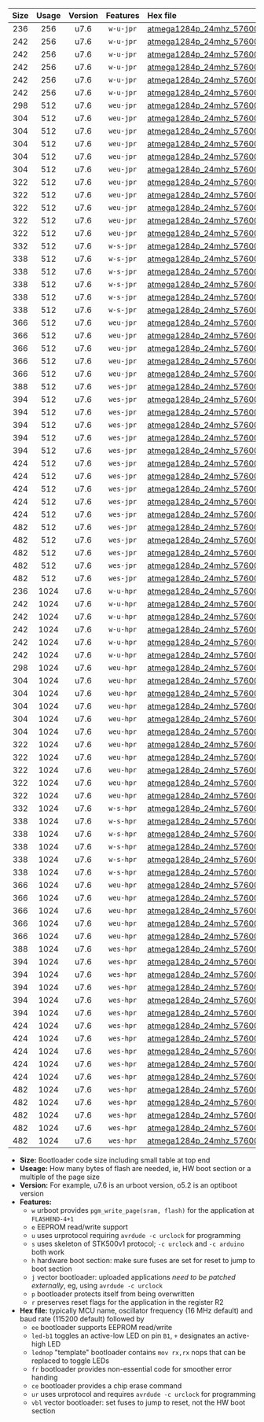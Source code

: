 |Size|Usage|Version|Features|Hex file|
|:-:|:-:|:-:|:-:|:--|
|236|256|u7.6|`w-u-jpr`|[atmega1284p_24mhz_57600bps_ur_vbl.hex](https://raw.githubusercontent.com/stefanrueger/urboot/main//atmega1284p_24mhz_57600bps_ur_vbl.hex)|
|242|256|u7.6|`w-u-jpr`|[atmega1284p_24mhz_57600bps_led+b5_ur_vbl.hex](https://raw.githubusercontent.com/stefanrueger/urboot/main//atmega1284p_24mhz_57600bps_led+b5_ur_vbl.hex)|
|242|256|u7.6|`w-u-jpr`|[atmega1284p_24mhz_57600bps_led+b7_ur_vbl.hex](https://raw.githubusercontent.com/stefanrueger/urboot/main//atmega1284p_24mhz_57600bps_led+b7_ur_vbl.hex)|
|242|256|u7.6|`w-u-jpr`|[atmega1284p_24mhz_57600bps_led+c7_ur_vbl.hex](https://raw.githubusercontent.com/stefanrueger/urboot/main//atmega1284p_24mhz_57600bps_led+c7_ur_vbl.hex)|
|242|256|u7.6|`w-u-jpr`|[atmega1284p_24mhz_57600bps_led+d7_ur_vbl.hex](https://raw.githubusercontent.com/stefanrueger/urboot/main//atmega1284p_24mhz_57600bps_led+d7_ur_vbl.hex)|
|242|256|u7.6|`w-u-jpr`|[atmega1284p_24mhz_57600bps_lednop_ur_vbl.hex](https://raw.githubusercontent.com/stefanrueger/urboot/main//atmega1284p_24mhz_57600bps_lednop_ur_vbl.hex)|
|298|512|u7.6|`weu-jpr`|[atmega1284p_24mhz_57600bps_ee_ur_vbl.hex](https://raw.githubusercontent.com/stefanrueger/urboot/main//atmega1284p_24mhz_57600bps_ee_ur_vbl.hex)|
|304|512|u7.6|`weu-jpr`|[atmega1284p_24mhz_57600bps_ee_led+b5_ur_vbl.hex](https://raw.githubusercontent.com/stefanrueger/urboot/main//atmega1284p_24mhz_57600bps_ee_led+b5_ur_vbl.hex)|
|304|512|u7.6|`weu-jpr`|[atmega1284p_24mhz_57600bps_ee_led+b7_ur_vbl.hex](https://raw.githubusercontent.com/stefanrueger/urboot/main//atmega1284p_24mhz_57600bps_ee_led+b7_ur_vbl.hex)|
|304|512|u7.6|`weu-jpr`|[atmega1284p_24mhz_57600bps_ee_led+c7_ur_vbl.hex](https://raw.githubusercontent.com/stefanrueger/urboot/main//atmega1284p_24mhz_57600bps_ee_led+c7_ur_vbl.hex)|
|304|512|u7.6|`weu-jpr`|[atmega1284p_24mhz_57600bps_ee_led+d7_ur_vbl.hex](https://raw.githubusercontent.com/stefanrueger/urboot/main//atmega1284p_24mhz_57600bps_ee_led+d7_ur_vbl.hex)|
|304|512|u7.6|`weu-jpr`|[atmega1284p_24mhz_57600bps_ee_lednop_ur_vbl.hex](https://raw.githubusercontent.com/stefanrueger/urboot/main//atmega1284p_24mhz_57600bps_ee_lednop_ur_vbl.hex)|
|322|512|u7.6|`weu-jpr`|[atmega1284p_24mhz_57600bps_ee_led+b5_fr_ur_vbl.hex](https://raw.githubusercontent.com/stefanrueger/urboot/main//atmega1284p_24mhz_57600bps_ee_led+b5_fr_ur_vbl.hex)|
|322|512|u7.6|`weu-jpr`|[atmega1284p_24mhz_57600bps_ee_led+b7_fr_ur_vbl.hex](https://raw.githubusercontent.com/stefanrueger/urboot/main//atmega1284p_24mhz_57600bps_ee_led+b7_fr_ur_vbl.hex)|
|322|512|u7.6|`weu-jpr`|[atmega1284p_24mhz_57600bps_ee_led+c7_fr_ur_vbl.hex](https://raw.githubusercontent.com/stefanrueger/urboot/main//atmega1284p_24mhz_57600bps_ee_led+c7_fr_ur_vbl.hex)|
|322|512|u7.6|`weu-jpr`|[atmega1284p_24mhz_57600bps_ee_led+d7_fr_ur_vbl.hex](https://raw.githubusercontent.com/stefanrueger/urboot/main//atmega1284p_24mhz_57600bps_ee_led+d7_fr_ur_vbl.hex)|
|322|512|u7.6|`weu-jpr`|[atmega1284p_24mhz_57600bps_ee_lednop_fr_ur_vbl.hex](https://raw.githubusercontent.com/stefanrueger/urboot/main//atmega1284p_24mhz_57600bps_ee_lednop_fr_ur_vbl.hex)|
|332|512|u7.6|`w-s-jpr`|[atmega1284p_24mhz_57600bps_vbl.hex](https://raw.githubusercontent.com/stefanrueger/urboot/main//atmega1284p_24mhz_57600bps_vbl.hex)|
|338|512|u7.6|`w-s-jpr`|[atmega1284p_24mhz_57600bps_led+b5_vbl.hex](https://raw.githubusercontent.com/stefanrueger/urboot/main//atmega1284p_24mhz_57600bps_led+b5_vbl.hex)|
|338|512|u7.6|`w-s-jpr`|[atmega1284p_24mhz_57600bps_led+b7_vbl.hex](https://raw.githubusercontent.com/stefanrueger/urboot/main//atmega1284p_24mhz_57600bps_led+b7_vbl.hex)|
|338|512|u7.6|`w-s-jpr`|[atmega1284p_24mhz_57600bps_led+c7_vbl.hex](https://raw.githubusercontent.com/stefanrueger/urboot/main//atmega1284p_24mhz_57600bps_led+c7_vbl.hex)|
|338|512|u7.6|`w-s-jpr`|[atmega1284p_24mhz_57600bps_led+d7_vbl.hex](https://raw.githubusercontent.com/stefanrueger/urboot/main//atmega1284p_24mhz_57600bps_led+d7_vbl.hex)|
|338|512|u7.6|`w-s-jpr`|[atmega1284p_24mhz_57600bps_lednop_vbl.hex](https://raw.githubusercontent.com/stefanrueger/urboot/main//atmega1284p_24mhz_57600bps_lednop_vbl.hex)|
|366|512|u7.6|`weu-jpr`|[atmega1284p_24mhz_57600bps_ee_led+b5_fr_ce_ur_vbl.hex](https://raw.githubusercontent.com/stefanrueger/urboot/main//atmega1284p_24mhz_57600bps_ee_led+b5_fr_ce_ur_vbl.hex)|
|366|512|u7.6|`weu-jpr`|[atmega1284p_24mhz_57600bps_ee_led+b7_fr_ce_ur_vbl.hex](https://raw.githubusercontent.com/stefanrueger/urboot/main//atmega1284p_24mhz_57600bps_ee_led+b7_fr_ce_ur_vbl.hex)|
|366|512|u7.6|`weu-jpr`|[atmega1284p_24mhz_57600bps_ee_led+c7_fr_ce_ur_vbl.hex](https://raw.githubusercontent.com/stefanrueger/urboot/main//atmega1284p_24mhz_57600bps_ee_led+c7_fr_ce_ur_vbl.hex)|
|366|512|u7.6|`weu-jpr`|[atmega1284p_24mhz_57600bps_ee_led+d7_fr_ce_ur_vbl.hex](https://raw.githubusercontent.com/stefanrueger/urboot/main//atmega1284p_24mhz_57600bps_ee_led+d7_fr_ce_ur_vbl.hex)|
|366|512|u7.6|`weu-jpr`|[atmega1284p_24mhz_57600bps_ee_lednop_fr_ce_ur_vbl.hex](https://raw.githubusercontent.com/stefanrueger/urboot/main//atmega1284p_24mhz_57600bps_ee_lednop_fr_ce_ur_vbl.hex)|
|388|512|u7.6|`wes-jpr`|[atmega1284p_24mhz_57600bps_ee_vbl.hex](https://raw.githubusercontent.com/stefanrueger/urboot/main//atmega1284p_24mhz_57600bps_ee_vbl.hex)|
|394|512|u7.6|`wes-jpr`|[atmega1284p_24mhz_57600bps_ee_led+b5_vbl.hex](https://raw.githubusercontent.com/stefanrueger/urboot/main//atmega1284p_24mhz_57600bps_ee_led+b5_vbl.hex)|
|394|512|u7.6|`wes-jpr`|[atmega1284p_24mhz_57600bps_ee_led+b7_vbl.hex](https://raw.githubusercontent.com/stefanrueger/urboot/main//atmega1284p_24mhz_57600bps_ee_led+b7_vbl.hex)|
|394|512|u7.6|`wes-jpr`|[atmega1284p_24mhz_57600bps_ee_led+c7_vbl.hex](https://raw.githubusercontent.com/stefanrueger/urboot/main//atmega1284p_24mhz_57600bps_ee_led+c7_vbl.hex)|
|394|512|u7.6|`wes-jpr`|[atmega1284p_24mhz_57600bps_ee_led+d7_vbl.hex](https://raw.githubusercontent.com/stefanrueger/urboot/main//atmega1284p_24mhz_57600bps_ee_led+d7_vbl.hex)|
|394|512|u7.6|`wes-jpr`|[atmega1284p_24mhz_57600bps_ee_lednop_vbl.hex](https://raw.githubusercontent.com/stefanrueger/urboot/main//atmega1284p_24mhz_57600bps_ee_lednop_vbl.hex)|
|424|512|u7.6|`wes-jpr`|[atmega1284p_24mhz_57600bps_ee_led+b5_fr_vbl.hex](https://raw.githubusercontent.com/stefanrueger/urboot/main//atmega1284p_24mhz_57600bps_ee_led+b5_fr_vbl.hex)|
|424|512|u7.6|`wes-jpr`|[atmega1284p_24mhz_57600bps_ee_led+b7_fr_vbl.hex](https://raw.githubusercontent.com/stefanrueger/urboot/main//atmega1284p_24mhz_57600bps_ee_led+b7_fr_vbl.hex)|
|424|512|u7.6|`wes-jpr`|[atmega1284p_24mhz_57600bps_ee_led+c7_fr_vbl.hex](https://raw.githubusercontent.com/stefanrueger/urboot/main//atmega1284p_24mhz_57600bps_ee_led+c7_fr_vbl.hex)|
|424|512|u7.6|`wes-jpr`|[atmega1284p_24mhz_57600bps_ee_led+d7_fr_vbl.hex](https://raw.githubusercontent.com/stefanrueger/urboot/main//atmega1284p_24mhz_57600bps_ee_led+d7_fr_vbl.hex)|
|424|512|u7.6|`wes-jpr`|[atmega1284p_24mhz_57600bps_ee_lednop_fr_vbl.hex](https://raw.githubusercontent.com/stefanrueger/urboot/main//atmega1284p_24mhz_57600bps_ee_lednop_fr_vbl.hex)|
|482|512|u7.6|`wes-jpr`|[atmega1284p_24mhz_57600bps_ee_led+b5_fr_ce_vbl.hex](https://raw.githubusercontent.com/stefanrueger/urboot/main//atmega1284p_24mhz_57600bps_ee_led+b5_fr_ce_vbl.hex)|
|482|512|u7.6|`wes-jpr`|[atmega1284p_24mhz_57600bps_ee_led+b7_fr_ce_vbl.hex](https://raw.githubusercontent.com/stefanrueger/urboot/main//atmega1284p_24mhz_57600bps_ee_led+b7_fr_ce_vbl.hex)|
|482|512|u7.6|`wes-jpr`|[atmega1284p_24mhz_57600bps_ee_led+c7_fr_ce_vbl.hex](https://raw.githubusercontent.com/stefanrueger/urboot/main//atmega1284p_24mhz_57600bps_ee_led+c7_fr_ce_vbl.hex)|
|482|512|u7.6|`wes-jpr`|[atmega1284p_24mhz_57600bps_ee_led+d7_fr_ce_vbl.hex](https://raw.githubusercontent.com/stefanrueger/urboot/main//atmega1284p_24mhz_57600bps_ee_led+d7_fr_ce_vbl.hex)|
|482|512|u7.6|`wes-jpr`|[atmega1284p_24mhz_57600bps_ee_lednop_fr_ce_vbl.hex](https://raw.githubusercontent.com/stefanrueger/urboot/main//atmega1284p_24mhz_57600bps_ee_lednop_fr_ce_vbl.hex)|
|236|1024|u7.6|`w-u-hpr`|[atmega1284p_24mhz_57600bps_ur.hex](https://raw.githubusercontent.com/stefanrueger/urboot/main//atmega1284p_24mhz_57600bps_ur.hex)|
|242|1024|u7.6|`w-u-hpr`|[atmega1284p_24mhz_57600bps_led+b5_ur.hex](https://raw.githubusercontent.com/stefanrueger/urboot/main//atmega1284p_24mhz_57600bps_led+b5_ur.hex)|
|242|1024|u7.6|`w-u-hpr`|[atmega1284p_24mhz_57600bps_led+b7_ur.hex](https://raw.githubusercontent.com/stefanrueger/urboot/main//atmega1284p_24mhz_57600bps_led+b7_ur.hex)|
|242|1024|u7.6|`w-u-hpr`|[atmega1284p_24mhz_57600bps_led+c7_ur.hex](https://raw.githubusercontent.com/stefanrueger/urboot/main//atmega1284p_24mhz_57600bps_led+c7_ur.hex)|
|242|1024|u7.6|`w-u-hpr`|[atmega1284p_24mhz_57600bps_led+d7_ur.hex](https://raw.githubusercontent.com/stefanrueger/urboot/main//atmega1284p_24mhz_57600bps_led+d7_ur.hex)|
|242|1024|u7.6|`w-u-hpr`|[atmega1284p_24mhz_57600bps_lednop_ur.hex](https://raw.githubusercontent.com/stefanrueger/urboot/main//atmega1284p_24mhz_57600bps_lednop_ur.hex)|
|298|1024|u7.6|`weu-hpr`|[atmega1284p_24mhz_57600bps_ee_ur.hex](https://raw.githubusercontent.com/stefanrueger/urboot/main//atmega1284p_24mhz_57600bps_ee_ur.hex)|
|304|1024|u7.6|`weu-hpr`|[atmega1284p_24mhz_57600bps_ee_led+b5_ur.hex](https://raw.githubusercontent.com/stefanrueger/urboot/main//atmega1284p_24mhz_57600bps_ee_led+b5_ur.hex)|
|304|1024|u7.6|`weu-hpr`|[atmega1284p_24mhz_57600bps_ee_led+b7_ur.hex](https://raw.githubusercontent.com/stefanrueger/urboot/main//atmega1284p_24mhz_57600bps_ee_led+b7_ur.hex)|
|304|1024|u7.6|`weu-hpr`|[atmega1284p_24mhz_57600bps_ee_led+c7_ur.hex](https://raw.githubusercontent.com/stefanrueger/urboot/main//atmega1284p_24mhz_57600bps_ee_led+c7_ur.hex)|
|304|1024|u7.6|`weu-hpr`|[atmega1284p_24mhz_57600bps_ee_led+d7_ur.hex](https://raw.githubusercontent.com/stefanrueger/urboot/main//atmega1284p_24mhz_57600bps_ee_led+d7_ur.hex)|
|304|1024|u7.6|`weu-hpr`|[atmega1284p_24mhz_57600bps_ee_lednop_ur.hex](https://raw.githubusercontent.com/stefanrueger/urboot/main//atmega1284p_24mhz_57600bps_ee_lednop_ur.hex)|
|322|1024|u7.6|`weu-hpr`|[atmega1284p_24mhz_57600bps_ee_led+b5_fr_ur.hex](https://raw.githubusercontent.com/stefanrueger/urboot/main//atmega1284p_24mhz_57600bps_ee_led+b5_fr_ur.hex)|
|322|1024|u7.6|`weu-hpr`|[atmega1284p_24mhz_57600bps_ee_led+b7_fr_ur.hex](https://raw.githubusercontent.com/stefanrueger/urboot/main//atmega1284p_24mhz_57600bps_ee_led+b7_fr_ur.hex)|
|322|1024|u7.6|`weu-hpr`|[atmega1284p_24mhz_57600bps_ee_led+c7_fr_ur.hex](https://raw.githubusercontent.com/stefanrueger/urboot/main//atmega1284p_24mhz_57600bps_ee_led+c7_fr_ur.hex)|
|322|1024|u7.6|`weu-hpr`|[atmega1284p_24mhz_57600bps_ee_led+d7_fr_ur.hex](https://raw.githubusercontent.com/stefanrueger/urboot/main//atmega1284p_24mhz_57600bps_ee_led+d7_fr_ur.hex)|
|322|1024|u7.6|`weu-hpr`|[atmega1284p_24mhz_57600bps_ee_lednop_fr_ur.hex](https://raw.githubusercontent.com/stefanrueger/urboot/main//atmega1284p_24mhz_57600bps_ee_lednop_fr_ur.hex)|
|332|1024|u7.6|`w-s-hpr`|[atmega1284p_24mhz_57600bps.hex](https://raw.githubusercontent.com/stefanrueger/urboot/main//atmega1284p_24mhz_57600bps.hex)|
|338|1024|u7.6|`w-s-hpr`|[atmega1284p_24mhz_57600bps_led+b5.hex](https://raw.githubusercontent.com/stefanrueger/urboot/main//atmega1284p_24mhz_57600bps_led+b5.hex)|
|338|1024|u7.6|`w-s-hpr`|[atmega1284p_24mhz_57600bps_led+b7.hex](https://raw.githubusercontent.com/stefanrueger/urboot/main//atmega1284p_24mhz_57600bps_led+b7.hex)|
|338|1024|u7.6|`w-s-hpr`|[atmega1284p_24mhz_57600bps_led+c7.hex](https://raw.githubusercontent.com/stefanrueger/urboot/main//atmega1284p_24mhz_57600bps_led+c7.hex)|
|338|1024|u7.6|`w-s-hpr`|[atmega1284p_24mhz_57600bps_led+d7.hex](https://raw.githubusercontent.com/stefanrueger/urboot/main//atmega1284p_24mhz_57600bps_led+d7.hex)|
|338|1024|u7.6|`w-s-hpr`|[atmega1284p_24mhz_57600bps_lednop.hex](https://raw.githubusercontent.com/stefanrueger/urboot/main//atmega1284p_24mhz_57600bps_lednop.hex)|
|366|1024|u7.6|`weu-hpr`|[atmega1284p_24mhz_57600bps_ee_led+b5_fr_ce_ur.hex](https://raw.githubusercontent.com/stefanrueger/urboot/main//atmega1284p_24mhz_57600bps_ee_led+b5_fr_ce_ur.hex)|
|366|1024|u7.6|`weu-hpr`|[atmega1284p_24mhz_57600bps_ee_led+b7_fr_ce_ur.hex](https://raw.githubusercontent.com/stefanrueger/urboot/main//atmega1284p_24mhz_57600bps_ee_led+b7_fr_ce_ur.hex)|
|366|1024|u7.6|`weu-hpr`|[atmega1284p_24mhz_57600bps_ee_led+c7_fr_ce_ur.hex](https://raw.githubusercontent.com/stefanrueger/urboot/main//atmega1284p_24mhz_57600bps_ee_led+c7_fr_ce_ur.hex)|
|366|1024|u7.6|`weu-hpr`|[atmega1284p_24mhz_57600bps_ee_led+d7_fr_ce_ur.hex](https://raw.githubusercontent.com/stefanrueger/urboot/main//atmega1284p_24mhz_57600bps_ee_led+d7_fr_ce_ur.hex)|
|366|1024|u7.6|`weu-hpr`|[atmega1284p_24mhz_57600bps_ee_lednop_fr_ce_ur.hex](https://raw.githubusercontent.com/stefanrueger/urboot/main//atmega1284p_24mhz_57600bps_ee_lednop_fr_ce_ur.hex)|
|388|1024|u7.6|`wes-hpr`|[atmega1284p_24mhz_57600bps_ee.hex](https://raw.githubusercontent.com/stefanrueger/urboot/main//atmega1284p_24mhz_57600bps_ee.hex)|
|394|1024|u7.6|`wes-hpr`|[atmega1284p_24mhz_57600bps_ee_led+b5.hex](https://raw.githubusercontent.com/stefanrueger/urboot/main//atmega1284p_24mhz_57600bps_ee_led+b5.hex)|
|394|1024|u7.6|`wes-hpr`|[atmega1284p_24mhz_57600bps_ee_led+b7.hex](https://raw.githubusercontent.com/stefanrueger/urboot/main//atmega1284p_24mhz_57600bps_ee_led+b7.hex)|
|394|1024|u7.6|`wes-hpr`|[atmega1284p_24mhz_57600bps_ee_led+c7.hex](https://raw.githubusercontent.com/stefanrueger/urboot/main//atmega1284p_24mhz_57600bps_ee_led+c7.hex)|
|394|1024|u7.6|`wes-hpr`|[atmega1284p_24mhz_57600bps_ee_led+d7.hex](https://raw.githubusercontent.com/stefanrueger/urboot/main//atmega1284p_24mhz_57600bps_ee_led+d7.hex)|
|394|1024|u7.6|`wes-hpr`|[atmega1284p_24mhz_57600bps_ee_lednop.hex](https://raw.githubusercontent.com/stefanrueger/urboot/main//atmega1284p_24mhz_57600bps_ee_lednop.hex)|
|424|1024|u7.6|`wes-hpr`|[atmega1284p_24mhz_57600bps_ee_led+b5_fr.hex](https://raw.githubusercontent.com/stefanrueger/urboot/main//atmega1284p_24mhz_57600bps_ee_led+b5_fr.hex)|
|424|1024|u7.6|`wes-hpr`|[atmega1284p_24mhz_57600bps_ee_led+b7_fr.hex](https://raw.githubusercontent.com/stefanrueger/urboot/main//atmega1284p_24mhz_57600bps_ee_led+b7_fr.hex)|
|424|1024|u7.6|`wes-hpr`|[atmega1284p_24mhz_57600bps_ee_led+c7_fr.hex](https://raw.githubusercontent.com/stefanrueger/urboot/main//atmega1284p_24mhz_57600bps_ee_led+c7_fr.hex)|
|424|1024|u7.6|`wes-hpr`|[atmega1284p_24mhz_57600bps_ee_led+d7_fr.hex](https://raw.githubusercontent.com/stefanrueger/urboot/main//atmega1284p_24mhz_57600bps_ee_led+d7_fr.hex)|
|424|1024|u7.6|`wes-hpr`|[atmega1284p_24mhz_57600bps_ee_lednop_fr.hex](https://raw.githubusercontent.com/stefanrueger/urboot/main//atmega1284p_24mhz_57600bps_ee_lednop_fr.hex)|
|482|1024|u7.6|`wes-hpr`|[atmega1284p_24mhz_57600bps_ee_led+b5_fr_ce.hex](https://raw.githubusercontent.com/stefanrueger/urboot/main//atmega1284p_24mhz_57600bps_ee_led+b5_fr_ce.hex)|
|482|1024|u7.6|`wes-hpr`|[atmega1284p_24mhz_57600bps_ee_led+b7_fr_ce.hex](https://raw.githubusercontent.com/stefanrueger/urboot/main//atmega1284p_24mhz_57600bps_ee_led+b7_fr_ce.hex)|
|482|1024|u7.6|`wes-hpr`|[atmega1284p_24mhz_57600bps_ee_led+c7_fr_ce.hex](https://raw.githubusercontent.com/stefanrueger/urboot/main//atmega1284p_24mhz_57600bps_ee_led+c7_fr_ce.hex)|
|482|1024|u7.6|`wes-hpr`|[atmega1284p_24mhz_57600bps_ee_led+d7_fr_ce.hex](https://raw.githubusercontent.com/stefanrueger/urboot/main//atmega1284p_24mhz_57600bps_ee_led+d7_fr_ce.hex)|
|482|1024|u7.6|`wes-hpr`|[atmega1284p_24mhz_57600bps_ee_lednop_fr_ce.hex](https://raw.githubusercontent.com/stefanrueger/urboot/main//atmega1284p_24mhz_57600bps_ee_lednop_fr_ce.hex)|

- **Size:** Bootloader code size including small table at top end
- **Useage:** How many bytes of flash are needed, ie, HW boot section or a multiple of the page size
- **Version:** For example, u7.6 is an urboot version, o5.2 is an optiboot version
- **Features:**
  + `w` urboot provides `pgm_write_page(sram, flash)` for the application at `FLASHEND-4+1`
  + `e` EEPROM read/write support
  + `u` uses urprotocol requiring `avrdude -c urclock` for programming
  + `s` uses skeleton of STK500v1 protocol; `-c urclock` and `-c arduino` both work
  + `h` hardware boot section: make sure fuses are set for reset to jump to boot section
  + `j` vector bootloader: uploaded applications *need to be patched externally*, eg, using `avrdude -c urclock`
  + `p` bootloader protects itself from being overwritten
  + `r` preserves reset flags for the application in the register R2
- **Hex file:** typically MCU name, oscillator frequency (16 MHz default) and baud rate (115200 default) followed by
  + `ee` bootloader supports EEPROM read/write
  + `led-b1` toggles an active-low LED on pin `B1`, `+` designates an active-high LED
  + `lednop` "template" bootloader contains `mov rx,rx` nops that can be replaced to toggle LEDs
  + `fr` bootloader provides non-essential code for smoother error handing
  + `ce` bootloader provides a chip erase command
  + `ur` uses urprotocol and requires `avrdude -c urclock` for programming
  + `vbl` vector bootloader: set fuses to jump to reset, not the HW boot section
